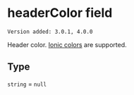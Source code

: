 # headerColor field

`Version added: 3.0.1, 4.0.0`

Header color. [Ionic colors](https://ionicframework.com/docs/theming/theming-your-app/) are supported.

## Type

`string` = `null`
